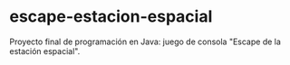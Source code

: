# escape-estacion-espacial
Proyecto final de programación en Java: juego de consola "Escape de la estación espacial".
